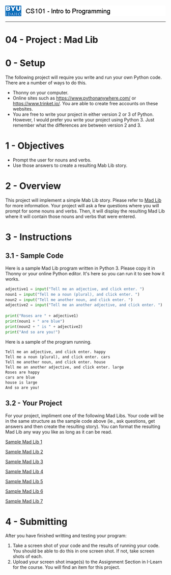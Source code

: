![](../images/cs101.png)
***

# 04 - Project : Mad Lib

# 0 - Setup

The following project will require you write and run your own Python code.  There are a number of ways to do this.

- Thonny on your computer.
- Online sites such as https://www.pythonanywhere.com/ or https://www.trinket.io/.  You are able to create free accounts on these websites.
- You are free to write your project in either version 2 or 3 of Python. However, I would prefer you write your project using Python 3.  Just remember what the differences are between version 2 and 3.


# 1 - Objectives

- Prompt the user for nouns and verbs.
- Use those answers to create a resulting Mab Lib story.

# 2 - Overview

This project will implement a simple Mab Lib story.  Please refer to [Mad Lib](https://en.wikipedia.org/wiki/Mad_Libs) for more information.  Your project will ask a few questions where you will prompt for some nouns and verbs.  Then, it will display the resulting Mad Lib where it will contain those nouns and verbs that were entered.

# 3 - Instructions

## 3.1 - Sample Code

Here is a sample Mad Lib program written in Python 3.  Please copy it in Thonny or your online Python editor.  It's here so you can run it to see how it works.

```python
adjective1 = input("Tell me an adjective, and click enter. ")
noun1 = input("Tell me a noun (plural), and click enter. ")
noun2 = input("Tell me another noun, and click enter. ")
adjective2 = input("Tell me an another adjective, and click enter. ")

print("Roses are " + adjective1)
print(noun1 + " are blue")
print(noun2 + " is " + adjective2)
print("And so are you!")
```

Here is a sample of the program running.

```
Tell me an adjective, and click enter. happy
Tell me a noun (plural), and click enter. cars
Tell me another noun, and click enter. house
Tell me an another adjective, and click enter. large
Roses are happy
cars are blue
house is large
And so are you!
```

## 3.2 - Your Project

For your project, impliment one of the following Mad Libs.  Your code will be in the same structure as the sample code above (ie., ask questions, get answers and then create the resulting story).  You can format the resulting Mad Lib any way you like as long as it can be read.

[Sample Mad Lib 1](spring1.pdf)

[Sample Mad Lib 2](spring2.pdf)

[Sample Mad Lib 3](spring3.pdf)

[Sample Mad Lib 4](spring4.pdf)

[Sample Mad Lib 5](spring5.pdf)

[Sample Mad Lib 6](spring6.pdf)

[Sample Mad Lib 7](spring7.pdf)


# 4 - Submitting

After you have finished writting and testing your program:

1. Take a screen shot of your code and the results of running your code.  You should be able to do this in one screen shot.  If not, take screen shots of each.
2. Upload your screen shot image(s) to the Assignment Section in I-Learn for the course.  You will find an item for this project.

